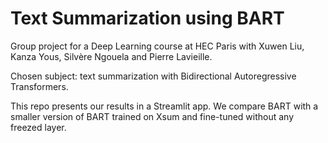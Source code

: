 # Text Summarization using BART

Group project for a Deep Learning course at HEC Paris with Xuwen Liu, Kanza Yous, Silvère Ngouela and Pierre Lavieille. 

Chosen subject: text summarization with Bidirectional Autoregressive Transformers.

This repo presents our results in a Streamlit app. We compare BART with a smaller version of BART trained on Xsum and fine-tuned without any freezed layer.
